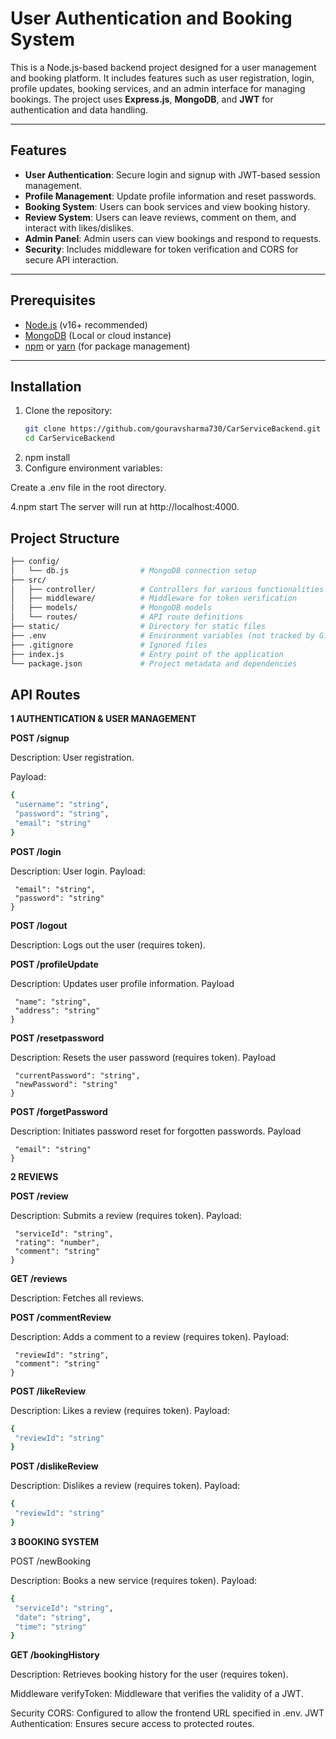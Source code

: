 # User Authentication and Booking System

This is a Node.js-based backend project designed for a user management and booking platform. It includes features such as user registration, login, profile updates, booking services, and an admin interface for managing bookings. The project uses **Express.js**, **MongoDB**, and **JWT** for authentication and data handling.

---

## Features

- **User Authentication**: Secure login and signup with JWT-based session management.
- **Profile Management**: Update profile information and reset passwords.
- **Booking System**: Users can book services and view booking history.
- **Review System**: Users can leave reviews, comment on them, and interact with likes/dislikes.
- **Admin Panel**: Admin users can view bookings and respond to requests.
- **Security**: Includes middleware for token verification and CORS for secure API interaction.

---

## Prerequisites

- [Node.js](https://nodejs.org/) (v16+ recommended)
- [MongoDB](https://www.mongodb.com/) (Local or cloud instance)
- [npm](https://www.npmjs.com/) or [yarn](https://yarnpkg.com/) (for package management)

---

## Installation

1. Clone the repository:
   ```bash
   git clone https://github.com/gouravsharma730/CarServiceBackend.git
   cd CarServiceBackend
2. npm install
3. Configure environment variables:

Create a .env file in the root directory.

4.npm start
The server will run at http://localhost:4000.

## Project Structure
 ```bash
├── config/
│   └── db.js                # MongoDB connection setup
├── src/
│   ├── controller/          # Controllers for various functionalities
│   ├── middleware/          # Middleware for token verification
│   ├── models/              # MongoDB models
│   └── routes/              # API route definitions
├── static/                  # Directory for static files
├── .env                     # Environment variables (not tracked by Git)
├── .gitignore               # Ignored files
├── index.js                 # Entry point of the application
└── package.json             # Project metadata and dependencies
```

## API Routes

**1  AUTHENTICATION & USER MANAGEMENT**

**POST /signup**

Description: User registration.

Payload:
 ```bash
{
  "username": "string",
  "password": "string",
  "email": "string"
}
 ```

**POST /login**

Description: User login.
Payload:
 ```bash{
  "email": "string",
  "password": "string"
}
```
**POST /logout**

Description: Logs out the user (requires token).

**POST /profileUpdate**

Description: Updates user profile information.
Payload
 ```bash{
  "name": "string",
  "address": "string"
}
```
**POST /resetpassword**

Description: Resets the user password (requires token).
Payload
 ```bash{
  "currentPassword": "string",
  "newPassword": "string"
}
```
**POST /forgetPassword**

Description: Initiates password reset for forgotten passwords.
Payload
 ```bash{
  "email": "string"
}
```

**2 REVIEWS**

**POST /review**

Description: Submits a review (requires token).
Payload:
 ```bash{
  "serviceId": "string",
  "rating": "number",
  "comment": "string"
}
```
**GET /reviews**

Description: Fetches all reviews.

**POST /commentReview**

Description: Adds a comment to a review (requires token).
Payload:
 ```bash{
  "reviewId": "string",
  "comment": "string"
}
```
**POST /likeReview**

Description: Likes a review (requires token).
Payload:
 ```bash
{
  "reviewId": "string"
}
```
**POST /dislikeReview**

Description: Dislikes a review (requires token).
Payload:
 ```bash
{
  "reviewId": "string"
}
```
**3 BOOKING SYSTEM**

POST /newBooking

Description: Books a new service (requires token).
Payload:
 ```bash
{
  "serviceId": "string",
  "date": "string",
  "time": "string"
}
```
**GET /bookingHistory**

Description: Retrieves booking history for the user (requires token).

Middleware
verifyToken: Middleware that verifies the validity of a JWT.

Security
CORS: Configured to allow the frontend URL specified in .env.
JWT Authentication: Ensures secure access to protected routes.
